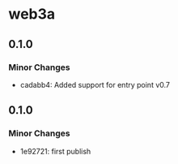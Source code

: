 # web3a

## 0.1.0

### Minor Changes

- cadabb4: Added support for entry point v0.7

## 0.1.0

### Minor Changes

- 1e92721: first publish
